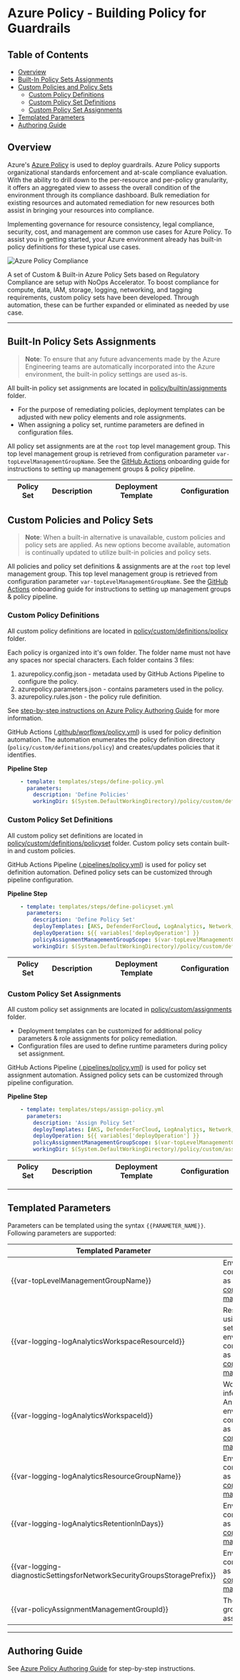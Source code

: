 # Azure Policy - Building Policy for Guardrails

## Table of Contents

* [Overview](#overview)
* [Built-In Policy Sets Assignments](#built-in-policy-sets-assignments)
* [Custom Policies and Policy Sets](#custom-policies-and-policy-sets)
  * [Custom Policy Definitions](#custom-policy-definitions)
  * [Custom Policy Set Definitions](#custom-policy-set-definitions)
  * [Custom Policy Set Assignments](#custom-policy-set-assignments)
* [Templated Parameters](#templated-parameters)
* [Authoring Guide](#authoring-guide)

## Overview

Azure's [Azure Policy](https://docs.microsoft.com/azure/governance/policy/overview) is used to deploy guardrails. Azure Policy supports organizational standards enforcement and at-scale compliance evaluation. With the ability to drill down to the per-resource and per-policy granularity, it offers an aggregated view to assess the overall condition of the environment through its compliance dashboard. Bulk remediation for existing resources and automated remediation for new resources both assist in bringing your resources into compliance.

Implementing governance for resource consistency, legal compliance, security, cost, and management are common use cases for Azure Policy. To assist you in getting started, your Azure environment already has built-in policy definitions for these typical use cases.

![Azure Policy Compliance](../media/architecture/policy-compliance.jpg)

A set of Custom & Built-in Azure Policy Sets based on Regulatory Compliance are setup with NoOps Accelerator. To boost compliance for compute, data, IAM, storage, logging, networking, and tagging requirements, custom policy sets have been developed. Through automation, these can be further expanded or eliminated as needed by use case.

---

## Built-In Policy Sets Assignments

> **Note**: To ensure that any future advancements made by the Azure Engineering teams are automatically incorporated into the Azure environment, the built-in policy settings are used as-is.

All built-in policy set assignments are located in [policy/builtin/assignments](../../policy/builtin/assignments) folder.

* For the purpose of remediating policies, deployment templates can be adjusted with new policy elements and role assignments.
* When assigning a policy set, runtime parameters are defined in configuration files.

All policy set assignments are at the `root` top level management group.  This top level management group is retrieved from configuration parameter `var-topLevelManagementGroupName`.  See the [GitHub Actions](../onboarding/github-actions.md) onboarding guide for instructions to setting up management groups & policy pipeline.

| Policy Set | Description | Deployment Template | Configuration |
| --- | --- | --- | --- |

## Custom Policies and Policy Sets

> **Note**: When a built-in alternative is unavailable, custom policies and policy sets are applied. As new options become available, automation is continually updated to utilize built-in policies and policy sets.

All policies and policy set definitions & assignments are at the `root` top level management group.  This top level management group is retrieved from configuration parameter `var-topLevelManagementGroupName`.  See the [GitHub Actions](../onboarding/github-actions.md) onboarding guide for instructions to setting up management groups & policy pipeline.

### Custom Policy Definitions

All custom policy definitions are located in [policy/custom/definitions/policy](../../policy/custom/definitions/policy) folder.

Each policy is organized into it's own folder.  The folder name must not have any spaces nor special characters.  Each folder contains 3 files:

1. azurepolicy.config.json - metadata used by GitHub Actions Pipeline to configure the policy.
2. azurepolicy.parameters.json - contains parameters used in the policy.
3. azurepolicy.rules.json - the policy rule definition.

See [step-by-step instructions on Azure Policy Authoring Guide](authoring-guide.md) for more information.

GitHub Actions ([.github/worflows/policy.yml](../../../.github/workflows/3-policy-deploy.yml)) is used for policy definition automation.  The automation enumerates the policy definition directory (`policy/custom/definitions/policy`) and creates/updates policies that it identifies.

**Pipeline Step**

```yml
    - template: templates/steps/define-policy.yml
      parameters:
        description: 'Define Policies'
        workingDir: $(System.DefaultWorkingDirectory)/policy/custom/definitions/policy
```

### Custom Policy Set Definitions

All custom policy set definitions are located in [policy/custom/definitions/policyset](../../policy/custom/definitions/policyset) folder.  Custom policy sets contain built-in and custom policies.

GitHub Actions Pipeline ([.pipelines/policy.yml](../../.pipelines/policy.yml)) is used for policy set definition automation.  Defined policy sets can be customized through pipeline configuration.

**Pipeline Step**

```yml
    - template: templates/steps/define-policyset.yml
      parameters:
        description: 'Define Policy Set'
        deployTemplates: [AKS, DefenderForCloud, LogAnalytics, Network, DNSPrivateEndpoints, Tags]
        deployOperation: ${{ variables['deployOperation'] }}
        policyAssignmentManagementGroupScope: $(var-topLevelManagementGroupName)
        workingDir: $(System.DefaultWorkingDirectory)/policy/custom/definitions/policyset
```

| Policy Set | Description | Deployment Template | Configuration |
| --- | --- | --- | --- |

### Custom Policy Set Assignments

All custom policy set assignments are located in [policy/custom/assignments](../../policy/custom/assignments) folder.

* Deployment templates can be customized for additional policy parameters & role assignments for policy remediation.
* Configuration files are used to define runtime parameters during policy set assignment.  

GitHub Actions Pipeline ([.pipelines/policy.yml](../../.pipelines/policy.yml)) is used for policy set assignment automation.  Assigned policy sets can be customized through pipeline configuration.

**Pipeline Step**
```yml
    - template: templates/steps/assign-policy.yml
      parameters:
        description: 'Assign Policy Set'
        deployTemplates: [AKS, DefenderForCloud, LogAnalytics, Network, Tags]
        deployOperation: ${{ variables['deployOperation'] }}
        policyAssignmentManagementGroupScope: $(var-topLevelManagementGroupName)
        workingDir: $(System.DefaultWorkingDirectory)/policy/custom/assignments
```

| Policy Set | Description | Deployment Template | Configuration |
| --- | --- | --- | --- |

---

## Templated Parameters

Parameters can be templated using the syntax `{{PARAMETER_NAME}}`.  Following parameters are supported:

| Templated Parameter | Source Value | Example |
| --- | --- | --- |
| {{var-topLevelManagementGroupName}} | Environment configuration file such as [config/variables/MLZ-main.yml](../../config/variables/MLZ-main.yml)  | `pubsec`
| {{var-logging-logAnalyticsWorkspaceResourceId}} | Resource ID is inferred using Log Analytics settings in environment configuration file such as [config/variables/MLZ-main.yml](../../config/variables/MLZ-main.yml)  | `/subscriptions/bc0a4f9f-07fa-4284-b1bd-fbad38578d3a/resourcegroups/pubsec-central-logging/providers/microsoft.operationalinsights/workspaces/log-analytics-workspace`
| {{var-logging-logAnalyticsWorkspaceId}} |  Workspace ID is inferred using Log Analytics settings in environment configuration file such as [config/variables/MLZ-main.yml](../../config/variables/MLZ-main.yml) | `fcce3f30-158a-4561-a714-361623f42168`
| {{var-logging-logAnalyticsResourceGroupName}} | Environment configuration file such as [config/variables/MLZ-main.yml](../../config/variables/MLZ-main.yml)  | `pubsec-central-logging`
| {{var-logging-logAnalyticsRetentionInDays}} | Environment configuration file such as [config/variables/MLZ-main.yml](../../config/variables/MLZ-main.yml) | `730`
| {{var-logging-diagnosticSettingsforNetworkSecurityGroupsStoragePrefix}} | Environment configuration file such as [config/variables/MLZ-main.yml](../../config/variables/MLZ-main.yml)  | `pubsecnsg`
| {{var-policyAssignmentManagementGroupId}} | The management group scope for policy assignment. | `pubsec`

---

## Authoring Guide

See [Azure Policy Authoring Guide](authoring-guide.md) for step-by-step instructions.



[nist80053r4Policyset]: https://docs.microsoft.com/azure/governance/policy/samples/nist-sp-800-53-r4
[nist80053r5Policyset]: https://docs.microsoft.com/azure/governance/policy/samples/nist-sp-800-53-r5
[pbmmPolicyset]: https://docs.microsoft.com/azure/governance/policy/samples/canada-federal-pbmm
[asbPolicySet]: https://docs.microsoft.com/security/benchmark/azure/overview
[cisMicrosoftAzureFoundationPolicySet]: https://docs.microsoft.com/azure/governance/policy/samples/cis-azure-1-3-0
[fedrampmPolicySet]: https://docs.microsoft.com/azure/governance/policy/samples/fedramp-moderate
[hipaaHitrustPolicySet]: https://docs.microsoft.com/azure/governance/policy/samples/hipaa-hitrust-9-2